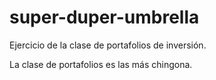 # super-duper-umbrella
Ejercicio de la clase de portafolios de inversión.

La clase de portafolios es las más chingona.
